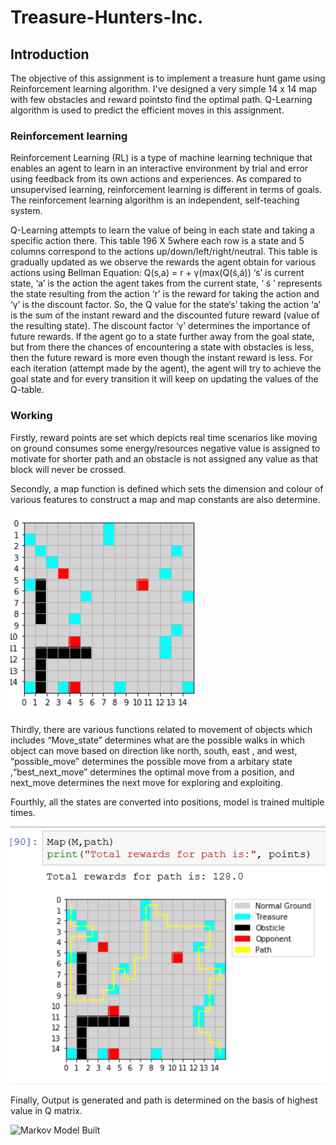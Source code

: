 # Treasure-Hunters-Inc.

## Introduction
The objective of this assignment is to implement a treasure hunt game using Reinforcement learning algorithm. I've designed a very simple 14 x 14 map with few obstacles and reward pointsto find the optimal path. Q-Learning algorithm is used to predict the efficient moves in this assignment.

### Reinforcement learning
Reinforcement Learning (RL) is a type of machine learning technique that enables an agent to learn in an interactive environment by trial and error using feedback from its own actions and experiences. As compared to unsupervised learning, reinforcement learning is different in terms of goals. The reinforcement learning algorithm is an independent, self-teaching system.


Q-Learning attempts to learn the value of being in each state and taking a specific action there. This table 196 X 5where each row is a state and 5 columns correspond to the actions up/down/left/right/neutral. This table is gradually updated as we observe the rewards the agent obtain for various actions using Bellman Equation: Q(s,a) = r + γ(max(Q(ś,á)) ‘s’ is current state, ‘a’ is the action the agent takes from the current state, ‘ ś ’ represents the state resulting from the action ‘r’ is the reward for taking the action and ‘γ’ is the discount factor. So, the Q value for the state‘s’ taking the action ‘a’ is the sum of the instant reward and the discounted future reward (value of the resulting state). The discount factor ‘γ’ determines the importance of future rewards. If the agent go to a state further away from the goal state, but from there the chances of encountering a state with obstacles is less, then the future reward is more even though the instant reward is less. For each iteration (attempt made by the agent), the agent will try to achieve the goal state and for every transition it will keep on updating the values of the Q-table.

### Working
Firstly, reward points are set which depicts real time scenarios like moving on ground consumes some energy/resources negative value is assigned to motivate for shorter path and an obstacle is not assigned any value as that block will never be crossed.

Secondly, a map function is defined which sets the dimension and colour of various features to construct a map and map constants are also determine.

![Markov Model Built](https://github.com/samyak3028/Treasure-Hunters-Inc./blob/main/map.png?raw=true)



Thirdly, there are various functions related to movement of objects which includes “Move_state”  determines what are the possible walks in which object can move based on direction like north, south, east , and west, “possible_move” determines the possible move from a arbitary state ,“best_next_move” determines the optimal move from a position, and next_move determines the next move for exploring and exploiting.

Fourthly, all the states are converted into positions, model is trained multiple times.

![Markov Model Built](https://github.com/samyak3028/Treasure-Hunters-Inc./blob/main/output.png?raw=true)


Finally, Output is generated and path is determined on the basis of highest value in Q matrix.


![Markov Model Built](https://github.com/samyak3028/Treasure-Hunters-Inc./blob/main/mapoutput.png?raw=true)








